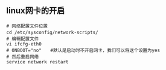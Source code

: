 ## linux网卡的开启
```shell script
# 网络配置文件位置
cd /etc/sysconfig/network-scripts/　
# 编辑配置文件
vi ifcfg-eth0 
# ONBOOT="no"　　#默认是启动时不开启网卡，我们可以将这个设置为yes
# 然后重启网络
service network restart
```